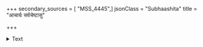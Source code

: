 +++
secondary_sources = [ "MSS_4445",]
jsonClass = "Subhaashita"
title = "आचार्यः सर्वचेष्टासु"

+++

<details><summary>Text</summary>

आचार्यः सर्वचेष्टासु लोक एव हि धीमतः।  
अनुकुर्यात् तमेवातो लौकिकार्थे परीक्षकः॥
</details>
